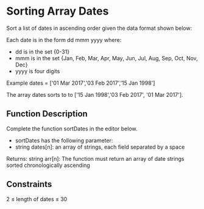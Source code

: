 # Sorting Array Dates

Sort a list of dates in ascending order given the data
format shown below:

Each date is in the form dd mmm yyyy where:
 - dd is in the set {0-31}
 - mmm is in the set {Jan, Feb, Mar, Apr, May, Jun, Jul, Aug, Sep, Oct, Nov, Dec}
 - yyyy is four digits

Example
dates = ['01 Mar 2017','03 Feb 2017','15 Jan 1998']

The array dates sorts to to ['15 Jan 1998','03 Feb 2017', '01 Mar 2017'].

## Function Description
Complete the function sortDates in the editor below.

 - sortDates has the following parameter:
 - string dates[n]: an array of strings, each field separated by a space

Returns:
string arr[n]: The function must return an array of date strings sorted chronologically ascending

## Constraints
2 ≤ length of dates ≤ 30
